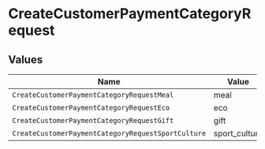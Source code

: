 # CreateCustomerPaymentCategoryRequest


## Values

| Name                                               | Value                                              |
| -------------------------------------------------- | -------------------------------------------------- |
| `CreateCustomerPaymentCategoryRequestMeal`         | meal                                               |
| `CreateCustomerPaymentCategoryRequestEco`          | eco                                                |
| `CreateCustomerPaymentCategoryRequestGift`         | gift                                               |
| `CreateCustomerPaymentCategoryRequestSportCulture` | sport_culture                                      |